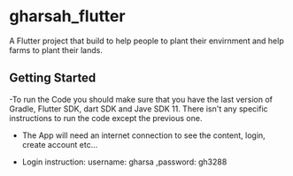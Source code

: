 # gharsah_flutter

A Flutter project that build to help people to plant their envirnment and help farms to plant their lands.

## Getting Started

-To run the Code you should make sure that you have the last version of Gradle, Flutter SDK, dart SDK and Jave SDK 11.
There isn't any specific instructions to run the code except the previous one.

- The App will need an internet connection to see the content, login, create account etc...

- Login instruction:
    username: gharsa  ,password: gh3288
